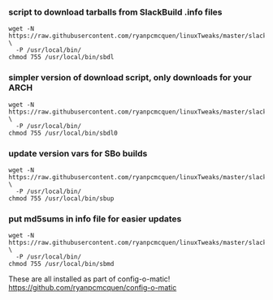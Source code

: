 ### script to download tarballs from SlackBuild .info files
    wget -N https://raw.githubusercontent.com/ryanpcmcquen/linuxTweaks/master/slackware/sboGizmos/sbdl \
      -P /usr/local/bin/
    chmod 755 /usr/local/bin/sbdl

### simpler version of download script, only downloads for your ARCH
    wget -N https://raw.githubusercontent.com/ryanpcmcquen/linuxTweaks/master/slackware/sboGizmos/sbdl0 \
      -P /usr/local/bin/
    chmod 755 /usr/local/bin/sbdl0

### update version vars for SBo builds
    wget -N https://raw.githubusercontent.com/ryanpcmcquen/linuxTweaks/master/slackware/sboGizmos/sbup \
      -P /usr/local/bin/
    chmod 755 /usr/local/bin/sbup

### put md5sums in info file for easier updates
    wget -N https://raw.githubusercontent.com/ryanpcmcquen/linuxTweaks/master/slackware/sboGizmos/sbmd \
      -P /usr/local/bin/
    chmod 755 /usr/local/bin/sbmd


These are all installed as part of config-o-matic!
https://github.com/ryanpcmcquen/config-o-matic
